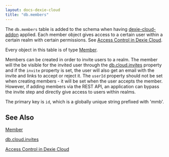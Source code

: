 ```yaml
---
layout: docs-dexie-cloud
title: "db.members"
---
```


The `db.members` table is added to the schema when having [dexie-cloud-addon](dexie-cloud-addon) applied. Each member object gives access to a certain user within a certain realm with certain permissions. See [Access Control in Dexie Cloud](access-control).

Every object in this table is of type [Member](Member).

Members can be created in order to invite users to a realm. The member will the be visible for the invited user through the [db.cloud.invites](db.cloud.invites) property and if the `invite` property is set, the user will also get an email with the invite and links to accept or reject it. The `userId` property should not be set when creating members - it will be set when the user accepts the member. However, if adding members via the REST API, an application can bypass the invite step and directly give access to users within realms.

The primary key is `id`, which is a globally unique string prefixed with 'mmb'.

## See Also

[Member](Member)

[db.cloud.invites](db.cloud.invites)

[Access Control in Dexie Cloud](access-control)
